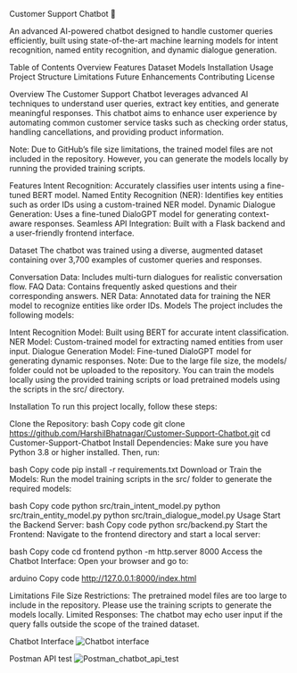 Customer Support Chatbot 🚀


An advanced AI-powered chatbot designed to handle customer queries efficiently, built using state-of-the-art machine learning models for intent recognition, named entity recognition, and dynamic dialogue generation.


Table of Contents
Overview
Features
Dataset
Models
Installation
Usage
Project Structure
Limitations
Future Enhancements
Contributing
License


Overview
The Customer Support Chatbot leverages advanced AI techniques to understand user queries, extract key entities, and generate meaningful responses. This chatbot aims to enhance user experience by automating common customer service tasks such as checking order status, handling cancellations, and providing product information.

Note: Due to GitHub’s file size limitations, the trained model files are not included in the repository. However, you can generate the models locally by running the provided training scripts.


Features
Intent Recognition: Accurately classifies user intents using a fine-tuned BERT model.
Named Entity Recognition (NER): Identifies key entities such as order IDs using a custom-trained NER model.
Dynamic Dialogue Generation: Uses a fine-tuned DialoGPT model for generating context-aware responses.
Seamless API Integration: Built with a Flask backend and a user-friendly frontend interface.


Dataset
The chatbot was trained using a diverse, augmented dataset containing over 3,700 examples of customer queries and responses.

Conversation Data: Includes multi-turn dialogues for realistic conversation flow.
FAQ Data: Contains frequently asked questions and their corresponding answers.
NER Data: Annotated data for training the NER model to recognize entities like order IDs.
Models
The project includes the following models:

Intent Recognition Model: Built using BERT for accurate intent classification.
NER Model: Custom-trained model for extracting named entities from user input.
Dialogue Generation Model: Fine-tuned DialoGPT model for generating dynamic responses.
Note: Due to the large file size, the models/ folder could not be uploaded to the repository. You can train the models locally using the provided training scripts or load pretrained models using the scripts in the src/ directory.


Installation
To run this project locally, follow these steps:

Clone the Repository:
bash
Copy code
git clone https://github.com/HarshilBhatnagar/Customer-Support-Chatbot.git
cd Customer-Support-Chatbot
Install Dependencies:
Make sure you have Python 3.8 or higher installed. Then, run:

bash
Copy code
pip install -r requirements.txt
Download or Train the Models:
Run the model training scripts in the src/ folder to generate the required models:

bash
Copy code
python src/train_intent_model.py
python src/train_entity_model.py
python src/train_dialogue_model.py
Usage
Start the Backend Server:
bash
Copy code
python src/backend.py
Start the Frontend:
Navigate to the frontend directory and start a local server:

bash
Copy code
cd frontend
python -m http.server 8000
Access the Chatbot Interface:
Open your browser and go to:

arduino
Copy code
http://127.0.0.1:8000/index.html


Limitations
File Size Restrictions: The pretrained model files are too large to include in the repository. Please use the training scripts to generate the models locally.
Limited Responses: The chatbot may echo user input if the query falls outside the scope of the trained dataset.

Chatbot Interface
![Chatbot interface](https://github.com/user-attachments/assets/499a4bbb-7eac-4892-864f-efce1f383289)

Postman API test
![Postman_chatbot_api_test](https://github.com/user-attachments/assets/4f9252a2-ce19-4cc0-bbdb-9271141e84af)






